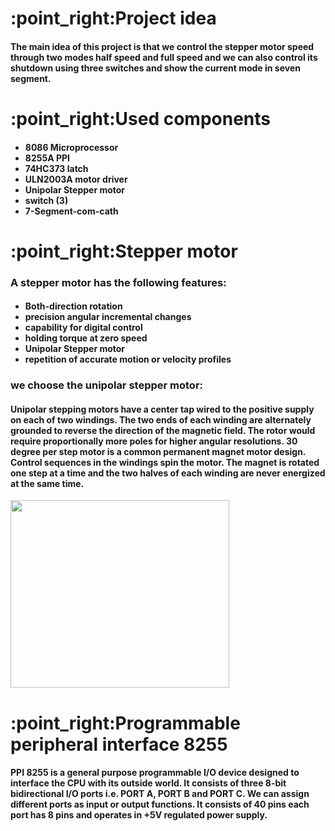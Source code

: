 <h1>:point_right:Project idea </h1>
<h4> The main idea of this project is that we control the stepper motor speed through two modes half speed and full speed and we can also control its shutdown using three switches and show the current mode in seven segment. </h4>
<h1>:point_right:Used components </h1>
<ul><h4>
  <li> 8086 Microprocessor </li>
  <li> 8255A PPI</li>
  <li> 74HC373 latch </li>
  <li> ULN2003A motor driver </li>
  <li> Unipolar Stepper motor </li>
  <li> switch (3) </li>
  <li> 7-Segment-com-cath </li>
  </h4>
</ul>
<h1>:point_right:Stepper motor </h1>
<h3>A stepper motor has the following features:</h3>
<ul><h4>
  <li> Both-direction rotation </li>
  <li> precision angular incremental changes</li>
  <li> capability for digital control </li>
  <li> holding torque at zero speed </li>
  <li> Unipolar Stepper motor </li>
  <li> repetition of accurate motion or velocity profiles </li>
  </h4>
</ul>
<h3>we choose the unipolar stepper motor:</h3>
<h4>Unipolar stepping motors have a center tap wired to the positive supply on each of two windings. The two ends of each winding are alternately grounded to reverse the direction of the magnetic field. The rotor would require proportionally more poles for higher angular resolutions. 30 degree per step motor is a common permanent magnet motor design. Control sequences in the windings spin the motor. The magnet is rotated one step at a time and the two halves of each winding are never energized at the same time.</h4>
<img src="https://user-images.githubusercontent.com/42392736/103836193-02a85b80-5091-11eb-8146-49a13cbb3036.jpg" width="350" height="300">
<h1>:point_right:Programmable peripheral interface 8255</h1>
<h4>PPI 8255 is a general purpose programmable I/O device designed to interface the CPU with its outside world. It consists of three 8-bit bidirectional I/O ports i.e. PORT A, PORT B and PORT C. We can assign different ports as input or output functions. It consists of 40 pins each port has 8 pins and operates in +5V regulated power supply.</h4>






